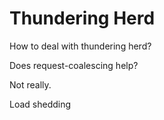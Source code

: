 # Thundering Herd 
How to deal with thundering herd?

Does request-coalescing help?

Not really. 

Load shedding
